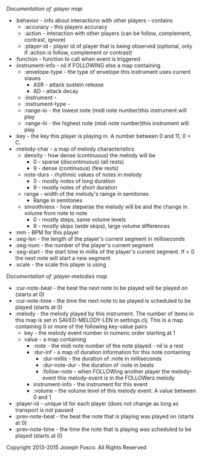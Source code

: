 *Documentation of :player map*

* :behavior - info about interactions with other players - contains
    + :accuracy - this players accuracy
    + :action - interaction with other players (can be follow, complement, contrast, ignore)
    + :player-id - player id of player that is being observed (optional, only if :action is follow, complement or contrast)
* :function - function to call when event is triggered
* :instrument-info - nil if FOLLOWING else a map containing
    + :envelope-type - the type of envelope this instrument uses current vlaues
      - ASR  - attack sustein release
      - AD   - attack decay
    + :instrument -
    + :instrument-type -
    + :range-lo - the lowest note (midi note number)this instrument will play
    + :range-hi - the highest note (midi note number)this instrument will play
* :key - the key this player is playing in. A number between 0 and 11, 0 = C.
* :melody-char - a map of melody characteristics
    + density - how dense (continuous) the melody will be
        - 0 - sparse (discontinuous) (all rests)
        - 9 - dense (continuous) (few rests)
    + note-durs - rhythmic values of notes in melody
        - 0 - mostly notes of long duration
        - 9 - mostly notes of short duration
    + range - width of the melody's ramge in semitones
        - Range in semitones
    + smoothness - how stepwise the melody will be and the change in volume from note to note
        - 0 - mostly steps, same volume levels
        - 9 - mostly skips (wide skips), large volume differences
* :mm - BPM for this player
* :seg-len - the length of the player's current segment in milliseconds
* :seg-num - the number of the player's current segment
* :seg-start - the start time in millis of the player's current segment. If = 0 the next note will start a new segment
* :scale - the scale this player is using

*Documentation of :player-melodies map*

* :cur-note-beat - the beat the next note to be played will be played on (starts at 0)
* :cur-note-time - the time the next note to be played is scheduled to be played (starts at 0)
* :melody - the melody played by this instrument. The number of items in this map
            is set in SAVED-MELODY-LEN in settings.clj. This is a map containing 0
            or more of the following key-value pairs
    + key - the melody event number in numeric order starting at 1
    + value - a map containing
      - :note - the midi note number of the note played - nil is a rest
      - :dur-inf - a map of duration information for this note containing
        * :dur-millis - the duration of :note in milliseconds
        * :dur-note-dur - the duration of :note in beats
        * :follow-note - when FOLLOWing another player the melody-event this melody-event is in the FOLLOWers melody
      -  instrument-info - the instrument for this event
      - :volume - the volume level of this melody event. A value between 0 and 1
* :player-id - unique id for each player (does not change as long as transport is not paused
* :prev-note-beat - the beat the note that is playing was played on (starts at 0)
* :prev-note-time - the time the note that is playing was scheduled to be played (starts at 0)




Copyright 2013-2015  Joseph Fosco. All Rights Reserved
